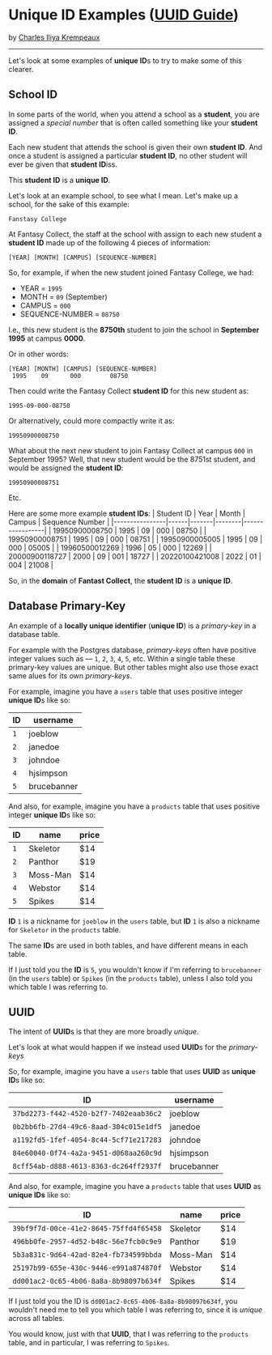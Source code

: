 # Unique ID Examples ([UUID Guide](../../README.md))

by [Charles Iliya Krempeaux](http://changelog.ca/)

---

Let's look at some examples of **unique ID**s to try to make some of this clearer.

## School ID

In some parts of the world, when you attend a school as a **student**, you are assigned a _special number_ that is often called something like your **student ID**.

Each new student that attends the school is given their own **student ID**.
And once a student is assigned a particular **student ID**, no other student will ever be given that **student ID**iss.

This **student ID** is a **unique ID**.

Let's look at an example school, to see what I mean.
Let's make up a school, for the sake of this example:
```
Fanstasy College
```

At Fantasy Collect, the staff at the school with assign to each new student a **student ID** made up of the following 4 pieces of information:
```
[YEAR] [MONTH] [CAMPUS] [SEQUENCE-NUMBER]
```

So, for example, if when the new student joined Fantasy College, we had:

* YEAR = `1995`
* MONTH = `09` (September)
* CAMPUS = `000`
* SEQUENCE-NUMBER = `08750`

I.e., this new student is the **8750th** student to join the school in **September** **1995** at campus **0000**.

Or in other words:
```
[YEAR] [MONTH] [CAMPUS] [SEQUENCE-NUMBER]
 1995    09      000        08750
```

Then could write the Fantasy Collect **student ID** for this new student as:
```
1995-09-000-08750
```

Or alternatively, could more compactly write it as:
```
19950900008750
```

What about the next new student to join Fantasy Collect at campus `000` in September 1995?
Well, that new student would be the 8751st student, and would be assigned the **student ID**:
```
19950900008751
```

Etc.

Here are some more example **student IDs**:
| Student ID     | Year | Month | Campus | Sequence Number |
|----------------|------|-------|--------|-----------------|
| 19950900008750 | 1995 | 09    | 000    | 08750           |
| 19950900008751 | 1995 | 09    | 000    | 08751           |
| 19950900005005 | 1995 | 09    | 000    | 05005           |
| 19960500012269 | 1996 | 05    | 000    | 12269           |
| 20000900118727 | 2000 | 09    | 001    | 18727           |
| 20220100421008 | 2022 | 01    | 004    | 21008           |


So, in the **domain** of **Fantast Collect**, the **student ID** is a **unique ID**.

## Database Primary-Key

An example of a **locally** **unique identifier** (**unique ID**) is a _primary-key_ in a database table.

For example with the Postgres database, _primary-keys_ often have positive integer values such as — `1`, `2`, `3`, `4`, `5`, etc.
Within a single table these primary-key values are unique.
But other tables might also use those exact same alues for its own _primary-keys_.

For example, imagine you have a `users` table that uses positive integer **unique ID**s like so:

| ID  | username     |
|-----|--------------|
| `1` | joeblow      |
| `2` | janedoe      |
| `3` | johndoe      |
| `4` | hjsimpson    |
| `5` | brucebanner  |

And also, for example, imagine you have a `products` table that uses positive integer **unique ID**s like so:

| ID   | name     | price |
|------|----------|-------|
| `1`  | Skeletor | $14   |
| `2`  | Panthor  | $19   |
| `3`  | Moss-Man | $14   |
| `4`  | Webstor  | $14   |
| `5`  | Spikes   | $14   |

**ID** `1` is a nickname for `joeblow` in the `users` table, but **ID** `1` is also a nickname for `Skeletor` in the `products` table.

The same **ID**s are used in both tables, and have different means in each table.

If I just told you the **ID** is `5`, you wouldn't know if I'm referring to `brucebanner` (in the `users` table) or `Spikes` (in the `products` table), unless I also told you which table I was referring to.

## UUID

The intent of **UUID**s is that they are more broadly _unique_.

Let's look at what would happen if we instead used **UUID**s for the _primary-keys_

So, for example, imagine you have a `users` table that uses **UUID** as **unique ID**s like so:

| ID                                     | username     |
|----------------------------------------|--------------|
| `37bd2273-f442-4520-b2f7-7402eaab36c2` | joeblow      |
| `0b2bb6fb-27d4-49c6-8aad-304c015e1df5` | janedoe      |
| `a1192fd5-1fef-4054-8c44-5cf71e217283` | johndoe      |
| `84e60040-0f74-4a2a-9451-d068aa260c9d` | hjsimpson    |
| `8cff54ab-d888-4613-8363-dc264ff2937f` | brucebanner  |

And also, for example, imagine you have a `products` table that uses **UUID** as **unique IDs** like so:

| ID                                     | name     | price |
|----------------------------------------|----------|-------|
| `39bf9f7d-00ce-41e2-8645-75ffd4f65458` | Skeletor | $14   |
| `496bb0fe-2957-4d52-b48c-56e7fcb0c9e9` | Panthor  | $19   |
| `5b3a831c-9d64-42ad-82e4-fb734599bbda` | Moss-Man | $14   |
| `25197b99-655e-430c-9446-e991a874870f` | Webstor  | $14   |
| `dd001ac2-0c65-4b06-8a8a-8b98097b634f` | Spikes   | $14   |

If I just told you the ID is `dd001ac2-0c65-4b06-8a8a-8b98097b634f`, you wouldn't need me to tell you which table I was referring to, since it is _unique_ across all tables.

You would know, just with that **UUID**, that I was referring to the `products` table, and in particular, I was referring to `Spikes`.
